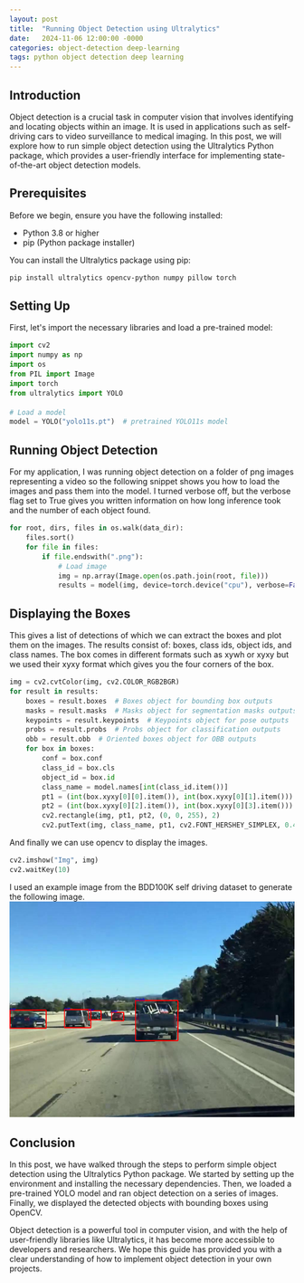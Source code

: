 ```yaml
---
layout: post
title:  "Running Object Detection using Ultralytics"
date:   2024-11-06 12:00:00 -0000
categories: object-detection deep-learning
tags: python object detection deep learning
---
```

## Introduction
Object detection is a crucial task in computer vision that involves identifying
and locating objects within an image. It is used in applications such as self-driving
cars to video surveillance to medical imaging. In this post, we will explore how to run
simple object detection using the Ultralytics Python package, which provides a
user-friendly interface for implementing state-of-the-art object detection
models.

## Prerequisites
Before we begin, ensure you have the following installed:
- Python 3.8 or higher
- pip (Python package installer)

You can install the Ultralytics package using pip:
```bash
pip install ultralytics opencv-python numpy pillow torch
```

## Setting Up
First, let's import the necessary libraries and load a pre-trained model:
```python
import cv2
import numpy as np
import os
from PIL import Image
import torch
from ultralytics import YOLO

# Load a model
model = YOLO("yolo11s.pt")  # pretrained YOLO11s model
```

## Running Object Detection
For my application, I was running object detection on a folder of png images
representing a video so the following snippet shows you how to load the images
and pass them into the model. I turned verbose off, but the verbose flag set to
True gives you written information on how long inference took and the number of each
object found.
```python
for root, dirs, files in os.walk(data_dir):
    files.sort()
    for file in files:
        if file.endswith(".png"):
            # Load image
            img = np.array(Image.open(os.path.join(root, file)))
            results = model(img, device=torch.device("cpu"), verbose=False)
```
## Displaying the Boxes
This gives a list of detections of which we can extract the boxes and plot them
on the images. The results consist of: boxes, class ids, object ids, and class
names. The box comes in different formats such as xywh or xyxy but we used their
xyxy format which gives you the four corners of the box.
``` python
img = cv2.cvtColor(img, cv2.COLOR_RGB2BGR)
for result in results:
    boxes = result.boxes  # Boxes object for bounding box outputs
    masks = result.masks  # Masks object for segmentation masks outputs
    keypoints = result.keypoints  # Keypoints object for pose outputs
    probs = result.probs  # Probs object for classification outputs
    obb = result.obb  # Oriented boxes object for OBB outputs
    for box in boxes:
        conf = box.conf
        class_id = box.cls
        object_id = box.id
        class_name = model.names[int(class_id.item())]
        pt1 = (int(box.xyxy[0][0].item()), int(box.xyxy[0][1].item()))
        pt2 = (int(box.xyxy[0][2].item()), int(box.xyxy[0][3].item()))
        cv2.rectangle(img, pt1, pt2, (0, 0, 255), 2)
        cv2.putText(img, class_name, pt1, cv2.FONT_HERSHEY_SIMPLEX, 0.4, (255, 0, 0), 1, cv2.LINE_AA)
```
And finally we can use opencv to display the images.
``` python
cv2.imshow("Img", img)
cv2.waitKey(10)
```
I used an example image from the BDD100K self driving dataset to generate the
following image.
![Per Model Performance](/assets/object_detection.png)

## Conclusion
In this post, we have walked through the steps to perform simple object
detection using the Ultralytics Python package. We started by setting up the
environment and installing the necessary dependencies. Then, we loaded a
pre-trained YOLO model and ran object detection on a series of images.
Finally, we displayed the detected objects with bounding boxes using OpenCV.

Object detection is a powerful tool in computer vision, and with the help of
user-friendly libraries like Ultralytics, it has become more accessible to
developers and researchers. We hope this guide has provided you with a clear 
understanding of how to implement object detection in your own projects.